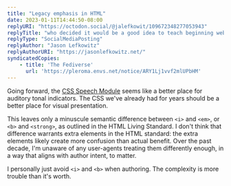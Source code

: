 ```yaml
---
title: "Legacy emphasis in HTML"
date: 2023-01-11T14:44:50-08:00
replyURI: "https://octodon.social/@jalefkowit/109672348277053943"
replyTitle: "who decided it would be a good idea to teach beginning web developers that &lt;B&gt; is the “Bring Attention To” tag and &lt;I&gt; is the “Idiomatic Text” tag"
replyType: "SocialMediaPosting"
replyAuthor: "Jason Lefkowitz"
replyAuthorURI: "https://jasonlefkowitz.net/"
syndicatedCopies:
    - title: 'The Fediverse'
      url: 'https://pleroma.envs.net/notice/ARY1Lj1vvf2mlUPbHM'
---
```

Going forward, the [CSS Speech Module](https://www.w3.org/TR/css3-speech/) seems like a better place for auditory tonal indicators. The CSS we've already had for years should be a better place for visual presentation.

This leaves only a minuscule semantic difference between `<i>` and `<em>`, or `<b>` and `<strong>`, as outlined in the HTML Living Standard. I don't think that difference warrants extra elements in the HTML standard: the extra elements likely create more confusion than actual benefit. Over the past decade, I'm unaware of any user-agents treating them differently enough, in a way that aligns with author intent, to matter.

I personally just avoid `<i>` and `<b>` when authoring. The complexity is more trouble than it's worth.


